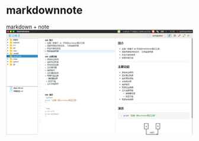 # markdownnote
markdown  +  note
![](https://github.com/7polo/markdownnote/blob/master/preview.png)
